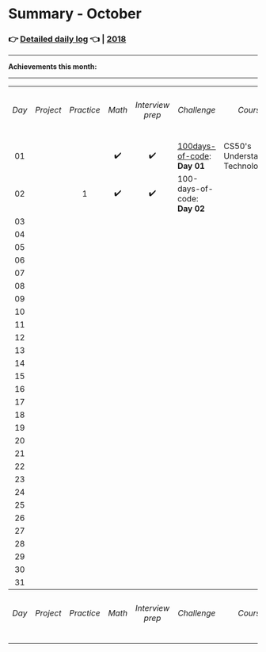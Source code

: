 # Summary - October

### 👉 [Detailed daily log](https://github.com/jpacsai/LearningPath/blob/master/Daily-log/October/Daily-log_October.md) 👈 | [2018](https://github.com/jpacsai/LearningPath/blob/master/Daily-log/README.md)

***

**Achievements this month:**  

***

<table>
    <tr>
        <th align="center"><h6>Day</h6></th>
        <th align="center"><h6>Project</h6></th>
        <th align="center"><h6>Practice</h6></th>
        <th align="center"><h6>Math</h6></th>
        <th align="center"><h6>Interview prep</h6></th>
        <th align="center"><h6>Challenge</h6></th>
        <th align="center"><h6>Course</h6></th>
        <th align="center"><h6>Book</h6></th>
        <th align="center"><h6>Video</h6></th>
        <th align="center"><h6>Article</h6></th>
        <th align="center"><h6>Achievem.</h6></th>
    </tr>
    <tr> <!--------------- // --------------- 01 --------------- // --------------->
        <td align="center">01</td>
        <td align="left"></td><!--- Project -->
        <td align="center"></td><!--- Practice -->
        <td align="center">✔️</td><!--- Math -->
        <td align="center">✔️</td><!--- Interview prep -->
        <td align="left"><a href="https://github.com/jpacsai/100-days-of-code">100days-of-code</a>:<br><b>Day 01</b></td><!--- Challenge -->
        <td align="left">CS50's Understanding Technology</td><!--- Course -->
        <td align="left"></td><!--- Book -->
        <td align="center"></td><!--- Video -->
        <td align="center"></td><!--- Article -->
        <td align="left"></td><!--- Achievement -->
    </tr>
    <tr> <!--------------- // --------------- 02 --------------- // --------------->
        <td align="center">02</td>
        <td align="left"></td><!--- Project -->
        <td align="center">1</td><!--- Practice -->
        <td align="center">✔️</td><!--- Math -->
        <td align="center">✔️</td><!--- Interview prep -->
        <td align="left">100-days-of-code:<br><b>Day 02</b></td><!--- Challenge -->
        <td align="left"></td><!--- Course -->
        <td align="left"></td><!--- Book -->
        <td align="center"></td><!--- Video -->
        <td align="center">2</td><!--- Article -->
        <td align="left"></td><!--- Achievement -->
    </tr>
    <tr> <!--------------- // --------------- 03 --------------- // --------------->
        <td align="center">03</td>
        <td align="left"></td><!--- Project -->
        <td align="center"></td><!--- Practice -->
        <td align="center"></td><!--- Math -->
        <td align="center"></td><!--- Interview prep -->
        <td align="left"></td><!--- Challenge -->
        <td align="left"></td><!--- Course -->
        <td align="left"></td><!--- Book -->
        <td align="center"></td><!--- Video -->
        <td align="center"></td><!--- Article -->
        <td align="left"></td><!--- Achievement -->
    </tr>
    <tr> <!--------------- // --------------- 04 --------------- // --------------->
        <td align="center">04</td>
        <td align="left"></td><!--- Project -->
        <td align="center"></td><!--- Practice -->
        <td align="center"></td><!--- Math -->
        <td align="center"></td><!--- Interview prep -->
        <td align="left"></td><!--- Challenge -->
        <td align="left"></td><!--- Course -->
        <td align="left"></td><!--- Book -->
        <td align="center"></td><!--- Video -->
        <td align="center"></td><!--- Article -->
        <td align="left"></td><!--- Achievement -->
    </tr>
    <tr> <!--------------- // --------------- 05 --------------- // --------------->
        <td align="center">05</td>
        <td align="left"></td><!--- Project -->
        <td align="center"></td><!--- Practice -->
        <td align="center"></td><!--- Math -->
        <td align="center"></td><!--- Interview prep -->
        <td align="left"></td><!--- Challenge -->
        <td align="left"></td><!--- Course -->
        <td align="left"></td><!--- Book -->
        <td align="center"></td><!--- Video -->
        <td align="center"></td><!--- Article -->
        <td align="left"></td><!--- Achievement -->
    </tr>
    <tr> <!--------------- // --------------- 06 --------------- // --------------->
        <td align="center">06</td>
        <td align="left"></td><!--- Project -->
        <td align="center"></td><!--- Practice -->
        <td align="center"></td><!--- Math -->
        <td align="center"></td><!--- Interview prep -->
        <td align="left"></td><!--- Challenge -->
        <td align="left"></td><!--- Course -->
        <td align="left"></td><!--- Book -->
        <td align="center"></td><!--- Video -->
        <td align="center"></td><!--- Article -->
        <td align="left"></td><!--- Achievement -->
    </tr>
    <tr> <!--------------- // --------------- 07 --------------- // --------------->
        <td align="center">07</td>
        <td align="left"></td><!--- Project -->
        <td align="center"></td><!--- Practice -->
        <td align="center"></td><!--- Math -->
        <td align="center"></td><!--- Interview prep -->
        <td align="left"></td><!--- Challenge -->
        <td align="left"></td><!--- Course -->
        <td align="left"></td><!--- Book -->
        <td align="center"></td><!--- Video -->
        <td align="center"></td><!--- Article -->
        <td align="left"></td><!--- Achievement -->
    </tr>
    <tr> <!--------------- // --------------- 08 --------------- // ---------------> 
        <td align="center">08</td>
        <td align="left"></td><!--- Project -->
        <td align="center"></td><!--- Practice -->
        <td align="center"></td><!--- Math -->
        <td align="center"></td><!--- Interview prep -->
        <td align="left"></td><!--- Challenge -->
        <td align="left"></td><!--- Course -->
        <td align="left"></td><!--- Book -->
        <td align="center"></td><!--- Video -->
        <td align="center"></td><!--- Article -->
        <td align="left"></td><!--- Achievement -->
    </tr>
    <tr> <!--------------- // --------------- 09 --------------- // --------------->
        <td align="center">09</td>
        <td align="left"></td><!--- Project -->
        <td align="center"></td><!--- Practice -->
        <td align="center"></td><!--- Math -->
        <td align="center"></td><!--- Interview prep -->
        <td align="left"></td><!--- Challenge -->
        <td align="left"></td><!--- Course -->
        <td align="left"></td><!--- Book -->
        <td align="center"></td><!--- Video -->
        <td align="center"></td><!--- Article -->
        <td align="left"></td><!--- Achievement -->
    </tr>
    <tr> <!--------------- // --------------- 10 --------------- // --------------->
        <td align="center">10</td>
        <td align="left"></td><!--- Project -->
        <td align="center"></td><!--- Practice -->
        <td align="center"></td><!--- Math -->
        <td align="center"></td><!--- Interview prep -->
        <td align="left"></td><!--- Challenge -->
        <td align="left"></td><!--- Course -->
        <td align="left"></td><!--- Book -->
        <td align="center"></td><!--- Video -->
        <td align="center"></td><!--- Article -->
        <td align="left"></td><!--- Achievement -->
    </tr>
    <tr> <!--------------- // --------------- 11 --------------- // --------------->
        <td align="center">11</td>
        <td align="left"></td><!--- Project -->
        <td align="center"></td><!--- Practice -->
        <td align="center"></td><!--- Math -->
        <td align="center"></td><!--- Interview prep -->
        <td align="left"></td><!--- Challenge -->
        <td align="left"></td><!--- Course -->
        <td align="left"></td><!--- Book -->
        <td align="center"></td><!--- Video -->
        <td align="center"></td><!--- Article -->
        <td align="left"></td><!--- Achievement -->
    </tr>
    <tr> <!--------------- // --------------- 12 --------------- // --------------->
        <td align="center">12</td>
        <td align="left"></td><!--- Project -->
        <td align="center"></td><!--- Practice -->
        <td align="center"></td><!--- Math -->
        <td align="center"></td><!--- Interview prep -->
        <td align="left"></td><!--- Challenge -->
        <td align="left"></td><!--- Course -->
        <td align="left"></td><!--- Book -->
        <td align="center"></td><!--- Video -->
        <td align="center"></td><!--- Article -->
        <td align="left"></td><!--- Achievement -->
    </tr>
    <tr> <!--------------- // --------------- 13 --------------- // --------------->
        <td align="center">13</td>
        <td align="left"></td><!--- Project -->
        <td align="center"></td><!--- Practice -->
        <td align="center"></td><!--- Math -->
        <td align="center"></td><!--- Interview prep -->
        <td align="left"></td><!--- Challenge -->
        <td align="left"></td><!--- Course -->
        <td align="left"></td><!--- Book -->
        <td align="center"></td><!--- Video -->
        <td align="center"></td><!--- Article -->
        <td align="left"></td><!--- Achievement -->
    </tr>
    <tr> <!--------------- // --------------- 14 --------------- // --------------->
        <td align="center">14</td>
        <td align="left"></td><!--- Project -->
        <td align="center"></td><!--- Practice -->
        <td align="center"></td><!--- Math -->
        <td align="center"></td><!--- Interview prep -->
        <td align="left"></td><!--- Challenge -->
        <td align="left"></td><!--- Course -->
        <td align="left"></td><!--- Book -->
        <td align="center"></td><!--- Video -->
        <td align="center"></td><!--- Article -->
        <td align="left"></td><!--- Achievement -->
    </tr>
    <tr> <!--------------- // --------------- 15 --------------- // --------------->
        <td align="center">15</td>
        <td align="left"></td><!--- Project -->
        <td align="center"></td><!--- Practice -->
        <td align="center"></td><!--- Math -->
        <td align="center"></td><!--- Interview prep -->
        <td align="left"></td><!--- Challenge -->
        <td align="left"></td><!--- Course -->
        <td align="left"></td><!--- Book -->
        <td align="center"></td><!--- Video -->
        <td align="center"></td><!--- Article -->
        <td align="left"></td><!--- Achievement -->
    </tr>
    <tr> <!--------------- // --------------- 16 --------------- // --------------->
        <td align="center">16</td>
        <td align="left"></td><!--- Project -->
        <td align="center"></td><!--- Practice -->
        <td align="center"></td><!--- Math -->
        <td align="center"></td><!--- Interview prep -->
        <td align="left"></td><!--- Challenge -->
        <td align="left"></td><!--- Course -->
        <td align="left"></td><!--- Book -->
        <td align="center"></td><!--- Video -->
        <td align="center"></td><!--- Article -->
        <td align="left"></td><!--- Achievement -->
    </tr>
    <tr> <!--------------- // --------------- 17 --------------- // --------------->
        <td align="center">17</td>
        <td align="left"></td><!--- Project -->
        <td align="center"></td><!--- Practice -->
        <td align="center"></td><!--- Math -->
        <td align="center"></td><!--- Interview prep -->
        <td align="left"></td><!--- Challenge -->
        <td align="left"></td><!--- Course -->
        <td align="left"></td><!--- Book -->
        <td align="center"></td><!--- Video -->
        <td align="center"></td><!--- Article -->
        <td align="left"></td><!--- Achievement -->
    </tr>
    <tr> <!--------------- // --------------- 18 --------------- // --------------->
        <td align="center">18</td>
        <td align="left"></td><!--- Project -->
        <td align="center"></td><!--- Practice -->
        <td align="center"></td><!--- Math -->
        <td align="center"></td><!--- Interview prep -->
        <td align="left"></td><!--- Challenge -->
        <td align="left"></td><!--- Course -->
        <td align="left"></td><!--- Book -->
        <td align="center"></td><!--- Video -->
        <td align="center"></td><!--- Article -->
        <td align="left"></td><!--- Achievement -->
    </tr>
    <tr> <!--------------- // --------------- 19 --------------- // --------------->
        <td align="center">19</td>
        <td align="left"></td><!--- Project -->
        <td align="center"></td><!--- Practice -->
        <td align="center"></td><!--- Math -->
        <td align="center"></td><!--- Interview prep -->
        <td align="left"></td><!--- Challenge -->
        <td align="left"></td><!--- Course -->
        <td align="left"></td><!--- Book -->
        <td align="center"></td><!--- Video -->
        <td align="center"></td><!--- Article -->
        <td align="left"></td><!--- Achievement -->
    </tr>
    <tr> <!--------------- // --------------- 20 --------------- // --------------->
        <td align="center">20</td>
        <td align="left"></td><!--- Project -->
        <td align="center"></td><!--- Practice -->
        <td align="center"></td><!--- Math -->
        <td align="center"></td><!--- Interview prep -->
        <td align="left"></td><!--- Challenge -->
        <td align="left"></td><!--- Course -->
        <td align="left"></td><!--- Book -->
        <td align="center"></td><!--- Video -->
        <td align="center"></td><!--- Article -->
        <td align="left"></td><!--- Achievement -->
    </tr>
    <tr> <!--------------- // --------------- 21 --------------- // --------------->
        <td align="center">21</td>
        <td align="left"></td><!--- Project -->
        <td align="center"></td><!--- Practice -->
        <td align="center"></td><!--- Math -->
        <td align="center"></td><!--- Interview prep -->
        <td align="left"></td><!--- Challenge -->
        <td align="left"></td><!--- Course -->
        <td align="left"></td><!--- Book -->
        <td align="center"></td><!--- Video -->
        <td align="center"></td><!--- Article -->
        <td align="left"></td><!--- Achievement -->
    </tr>
    <tr> <!--------------- // --------------- 22 --------------- // --------------->
        <td align="center">22</td>
        <td align="left"></td><!--- Project -->
        <td align="center"></td><!--- Practice -->
        <td align="center"></td><!--- Math -->
        <td align="center"></td><!--- Interview prep -->
        <td align="left"></td><!--- Challenge -->
        <td align="left"></td><!--- Course -->
        <td align="left"></td><!--- Book -->
        <td align="center"></td><!--- Video -->
        <td align="center"></td><!--- Article -->
        <td align="left"></td><!--- Achievement -->
    </tr>
    <tr> <!--------------- // --------------- 23 --------------- // --------------->
        <td align="center">23</td>
        <td align="left"></td><!--- Project -->
        <td align="center"></td><!--- Practice -->
        <td align="center"></td><!--- Math -->
        <td align="center"></td><!--- Interview prep -->
        <td align="left"></td><!--- Challenge -->
        <td align="left"></td><!--- Course -->
        <td align="left"></td><!--- Book -->
        <td align="center"></td><!--- Video -->
        <td align="center"></td><!--- Article -->
        <td align="left"></td><!--- Achievement -->
    </tr>
    <tr> <!--------------- // --------------- 24 --------------- // --------------->
        <td align="center">24</td>
        <td align="left"></td><!--- Project -->
        <td align="center"></td><!--- Practice -->
        <td align="center"></td><!--- Math -->
        <td align="center"></td><!--- Interview prep -->
        <td align="left"></td><!--- Challenge -->
        <td align="left"></td><!--- Course -->
        <td align="left"></td><!--- Book -->
        <td align="center"></td><!--- Video -->
        <td align="center"></td><!--- Article -->
        <td align="left"></td><!--- Achievement -->
    </tr>
    <tr> <!--------------- // --------------- 25 --------------- // --------------->
        <td align="center">25</td>
        <td align="left"></td><!--- Project -->
        <td align="center"></td><!--- Practice -->
        <td align="center"></td><!--- Math -->
        <td align="center"></td><!--- Interview prep -->
        <td align="left"></td><!--- Challenge -->
        <td align="left"></td><!--- Course -->
        <td align="left"></td><!--- Book -->
        <td align="center"></td><!--- Video -->
        <td align="center"></td><!--- Article -->
        <td align="left"></td><!--- Achievement -->
    </tr>
    <tr> <!--------------- // --------------- 26 --------------- // --------------->
        <td align="center">26</td>
        <td align="left"></td><!--- Project -->
        <td align="center"></td><!--- Practice -->
        <td align="center"></td><!--- Math -->
        <td align="center"></td><!--- Interview prep -->
        <td align="left"></td><!--- Challenge -->
        <td align="left"></td><!--- Course -->
        <td align="left"></td><!--- Book -->
        <td align="center"></td><!--- Video -->
        <td align="center"></td><!--- Article -->
        <td align="left"></td><!--- Achievement -->
    </tr>
    <tr> <!--------------- // --------------- 27 --------------- // --------------->
        <td align="center">27</td>
        <td align="left"></td><!--- Project -->
        <td align="center"></td><!--- Practice -->
        <td align="center"></td><!--- Math -->
        <td align="center"></td><!--- Interview prep -->
        <td align="left"></td><!--- Challenge -->
        <td align="left"></td><!--- Course -->
        <td align="left"></td><!--- Book -->
        <td align="center"></td><!--- Video -->
        <td align="center"></td><!--- Article -->
        <td align="left"></td><!--- Achievement -->
    </tr>
    <tr> <!--------------- // --------------- 28 --------------- // --------------->
        <td align="center">28</td>
        <td align="left"></td><!--- Project -->
        <td align="center"></td><!--- Practice -->
        <td align="center"></td><!--- Math -->
        <td align="center"></td><!--- Interview prep -->
        <td align="left"></td><!--- Challenge -->
        <td align="left"></td><!--- Course -->
        <td align="left"></td><!--- Book -->
        <td align="center"></td><!--- Video -->
        <td align="center"></td><!--- Article -->
        <td align="left"></td><!--- Achievement -->
    </tr>
    <tr> <!--------------- // --------------- 29 --------------- // --------------->
        <td align="center">29</td>
        <td align="left"></td><!--- Project -->
        <td align="center"></td><!--- Practice -->
        <td align="center"></td><!--- Math -->
        <td align="center"></td><!--- Interview prep -->
        <td align="left"></td><!--- Challenge -->
        <td align="left"></td><!--- Course -->
        <td align="left"></td><!--- Book -->
        <td align="center"></td><!--- Video -->
        <td align="center"></td><!--- Article -->
        <td align="left"></td><!--- Achievement -->
    </tr>
    <tr> <!--------------- // --------------- 30 --------------- // --------------->
        <td align="center">30</td>
        <td align="left"></td><!--- Project -->
        <td align="center"></td><!--- Practice -->
        <td align="center"></td><!--- Math -->
        <td align="center"></td><!--- Interview prep -->
        <td align="left"></td><!--- Challenge -->
        <td align="left"></td><!--- Course -->
        <td align="left"></td><!--- Book -->
        <td align="center"></td><!--- Video -->
        <td align="center"></td><!--- Article -->
        <td align="left"></td><!--- Achievement -->
    </tr>
    <tr> <!--------------- // --------------- 31 --------------- // --------------->
        <td align="center">31</td>
        <td align="left"></td><!--- Project -->
        <td align="center"></td><!--- Practice -->
        <td align="center"></td><!--- Math -->
        <td align="center"></td><!--- Interview prep -->
        <td align="left"></td><!--- Challenge -->
        <td align="left"></td><!--- Course -->
        <td align="left"></td><!--- Book -->
        <td align="center"></td><!--- Video -->
        <td align="center"></td><!--- Article -->
        <td align="left"></td><!--- Achievement -->
    </tr>
    <tr>
        <th align="center"><h6>Day</h6></th>
        <th align="center"><h6>Project</h6></th>
        <th align="center"><h6>Practice</h6></th>
        <th align="center"><h6>Math</h6></th>
        <th align="center"><h6>Interview prep</h6></th>
        <th align="center"><h6>Challenge</h6></th>
        <th align="center"><h6>Course</h6></th>
        <th align="center"><h6>Book</h6></th>
        <th align="center"><h6>Video</h6></th>
        <th align="center"><h6>Article</h6></th>
        <th align="center"><h6>Achievem.</h6></th>
    </tr>
</table>
